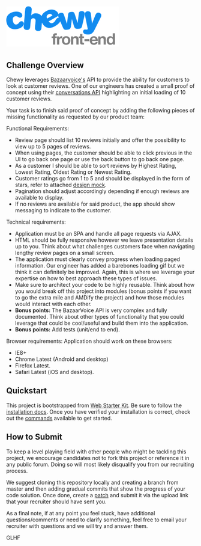 # [![Chewy Frontend](https://raw.githubusercontent.com/Chewy-Inc/chewy-frontend-test/master/chewy-fe_thumb.png)](https://github.com/Chewy-Inc/chewy-frontend-test)

## Challenge Overview

Chewy leverages [Bazaarvoice's](http://www.bazaarvoice.com/) API to provide the ability for customers to look at customer reviews.  One of our engineers has created a small proof of concept using their [conversations API](https://developer.bazaarvoice.com/docs/read/conversations_api) highlighting an initial loading of 10 customer reviews.

Your task is to finish said proof of concept by adding the following pieces of missing functionality as requested by our product team:

Functional Requirements:
- Review page should list 10 reviews initially and offer the possibility to view up to 5 pages of reviews.
- When using pages, the customer should be able to click previous in the UI to go back one page or use the back button to go back one page.
- As a customer I should be able to sort reviews by Highest Rating, Lowest Rating, Oldest Rating or Newest Rating.
- Customer ratings go from 1 to 5 and should be displayed in the form of stars, refer to attached [design mock](reviews-mock.png).
- Pagination should adjust accordingly depending if enough reviews are available to display.
- If no reviews are available for said product, the app should show messaging to indicate to the customer.

Technical requirements:
- Application must be an SPA and handle all page requests via AJAX.
- HTML should be fully responsive however we leave presentation details up to you.  Think about what challenges customers face when navigating lengthy review pages on a small screen.
- The application must clearly convey progress when loading paged information.  Our engineer has added a barebones loading gif but we think it can definitely be improved.  Again, this is where we leverage your expertise on how to best approach these types of issues.
- Make sure to architect your code to be highly reusable.  Think about how you would break off this project into modules (bonus points if you want to go the extra mile and AMDify the project) and how those modules would interact with each other.
- **Bonus points:**  The BazaarVoice API is very complex and fully documented.  Think about other types of functionality that you could leverage that could be cool/useful and build them into the application.
- **Bonus points:**  Add tests (unit/end to end).

Browser requirements:
Application should work on these browsers:
- IE8+
- Chrome Latest (Android and desktop)
- Firefox Latest.
- Safari Latest (iOS and desktop).

## Quickstart

This project is bootstrapped from [Web Starter Kit](https://developers.google.com/web/tools/starter-kit/).  Be sure to follow the [installation docs](docs/install.md). Once you have verified your installation is correct, check out the [commands](docs/commands.md) available to get started.

## How to Submit

To keep a level playing field with other people who might be tackling this project, we encourage candidates not to fork this project or reference it in any public forum.  Doing so will most likely disqualify you from our recruiting process.

We suggest cloning this repository locally and creating a branch from
master and then adding gradual commits that show the progress of your
code solution.  Once done, create a
[patch](https://ariejan.net/2009/10/26/how-to-create-and-apply-a-patch-with-git/)
and submit it via the upload link that your recruiter should have sent
you.

As a final note, if at any point you feel stuck, have additional
questions/comments or need to clarify something, feel free to email your
recruiter with questions and we will try and answer them.

GLHF
